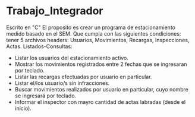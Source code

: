 # Trabajo_Integrador
Escrito en "C"
El proposito es crear un programa de estacionamiento medido basado en el SEM.
Que cumpla con las siguientes condiciones:
tener 5 archivos headers: Usuarios, Movimientos, Recargas, Inspecciones, Actas.
Listados-Consultas: 
- Listar los usuarios del estacionamiento activo.
- Mostrar los movimientos registrados entre 2 fechas que se ingresaran por teclado.
- Listar las recargas efectuadas por usuario en particular.
- Listar el/los usuario/s sin infracciones.
- Buscar movimientos realizados por usuario en particular, cuyo nombre se ingresará por teclado.
- Informar el inspector con mayro cantidad de actas labradas (desde el inicio).
